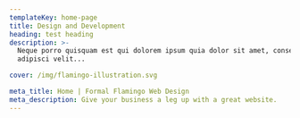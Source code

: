 ```yaml
---
templateKey: home-page
title: Design and Development
heading: test heading
description: >-
  Neque porro quisquam est qui dolorem ipsum quia dolor sit amet, consectetur,
  adipisci velit...

cover: /img/flamingo-illustration.svg

meta_title: Home | Formal Flamingo Web Design
meta_description: Give your business a leg up with a great website.
---
```


